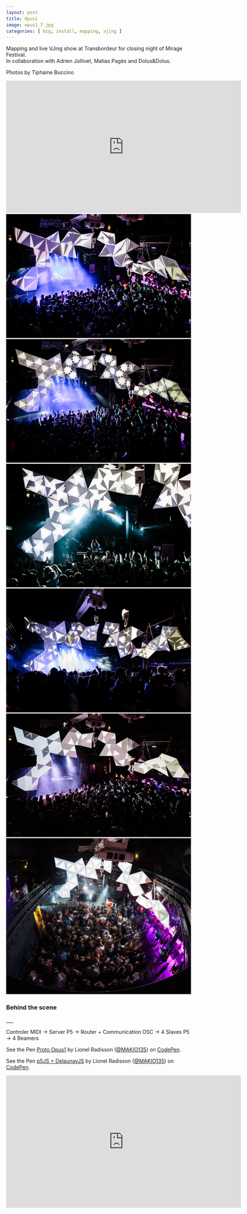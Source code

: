 ```yaml
---
layout: post
title: Opus1
image: opus1_7.jpg
categories: [ big, install, mapping, vjing ]
---
```

<p>Mapping and live VJing show at Transbordeur for closing night of Mirage Festival.<br>
In collaboration with Adrien Jollivet, Matias Pagès and Dolus&Dolus.</p>
<p>Photos by Tiphaine Buccino</p>

<iframe src="https://player.vimeo.com/video/61168034" width="640" height="360" frameborder="0" webkitallowfullscreen mozallowfullscreen allowfullscreen></iframe>

<img src="/images/previews/opus1_7.jpg" class="large">
<img src="/images/opus1_9.jpg" class="large">
<img src="/images/opus1_5.jpg" class="large">
<img src="/images/opus1_6.jpg" class="large">
<img src="/images/opus1_8.jpg" class="large">
<img src="/images/opus1_2.jpg" class="large">

<h3>Behind the scene</h3>
___

Controler MIDI -> Server P5 -> Router + Communication OSC -> 4 Slaves P5 -> 4 Beamers

<p data-height="610" data-theme-id="dark" data-slug-hash="wWmkpV" data-default-tab="result" data-user="MAKIO135" data-embed-version="2" data-pen-title="Proto Opus1" data-preview="true" class="codepen">See the Pen <a href="http://codepen.io/MAKIO135/pen/wWmkpV/">Proto Opus1</a> by Lionel Radisson (<a href="http://codepen.io/MAKIO135">@MAKIO135</a>) on <a href="http://codepen.io">CodePen</a>.</p>
<script async src="https://production-assets.codepen.io/assets/embed/ei.js"></script>

<p data-height="610" data-theme-id="dark" data-slug-hash="amwbvO" data-default-tab="result" data-user="MAKIO135" data-embed-version="2" data-pen-title="p5JS + DelaunayJS" data-preview="true" class="codepen">See the Pen <a href="http://codepen.io/MAKIO135/pen/amwbvO/">p5JS + DelaunayJS</a> by Lionel Radisson (<a href="http://codepen.io/MAKIO135">@MAKIO135</a>) on <a href="http://codepen.io">CodePen</a>.</p>
<script async src="https://production-assets.codepen.io/assets/embed/ei.js"></script>

<iframe src="https://player.vimeo.com/video/73611895" width="640" height="360" frameborder="0" webkitallowfullscreen mozallowfullscreen allowfullscreen></iframe>


<script>
    function resizeVideos(){
        var articleWidth = document.querySelector( '.title' ).clientWidth;

        [].forEach.call( document.querySelectorAll( 'iframe' ), function( d ){
            var w = d.getAttribute( 'width' );
            var h = d.getAttribute( 'height' );
            d.setAttribute( 'width', articleWidth );
            d.setAttribute( 'height', ~~ ( h * articleWidth / w ) );
        } );
    };

    window.addEventListener( 'load', resizeVideos );
    window.addEventListener( 'resize', resizeVideos );
</script>
